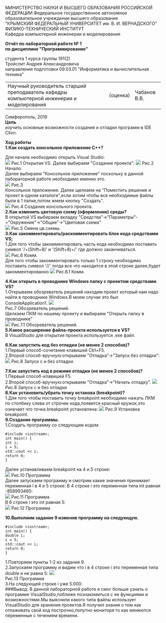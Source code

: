 МИНИСТЕРСТВО НАУКИ И ВЫСШЕГО ОБРАЗОВАНИЯ РОССИЙСКОЙ ФЕДЕРАЦИИ
Федеральное государственное автономное образовательное учреждение высшего образования  
"КРЫМСКИЙ ФЕДЕРАЛЬНЫЙ УНИВЕРСИТЕТ им. В. И. ВЕРНАДСКОГО"
ФИЗИКО-ТЕХНИЧЕСКИЙ ИНСТИТУТ  
Кафедра компьютерной инженерии и моделирования


**Отчёт по лабораторной работе № 1  
по дисциплине "Программирование"**

​студента 1 курса группы 191(2)  
Тройслит Андрея Александровича  
направления подготовки 09.03.01 "Информатика и вычислительная техника"


<table>
<tbody><tr><td>
Научный руководитель
старший преподаватель кафедры
компьютерной инженерии и моделирования</td><td> (оценка) </td><td> Чабанов В.В.</td></tr></tbody></table>      
	           
​Симферополь, 2019  
**Цель**  
изучить основные возможности создания и отладки программ в IDE Clion.

**Ход работы**  
**1.Как создать консольное приложение C++?**  

Для начала необходимо открыть Visual Studio:   
![](https://raw.githubusercontent.com/Troislit/Laboratornye/master/%D0%A4%D0%BE%D1%82%D0%BE%20%D0%B4%D0%BB%D1%8F%20%D0%BB%D0%B0%D0%B1/%D0%BB%D0%B0%D0%B1%D0%B0%201/%D0%A0%D0%B8%D1%81.1%20%D0%9E%D1%82%D0%BA%D1%80%D1%8B%D1%82%D0%B0%D1%8F%20VS.png) 
Рис.1 Открытая VS.
Далее выбираем "Создание проекта":
![](https://raw.githubusercontent.com/Troislit/Laboratornye/master/%D0%A4%D0%BE%D1%82%D0%BE%20%D0%B4%D0%BB%D1%8F%20%D0%BB%D0%B0%D0%B1/%D0%BB%D0%B0%D0%B1%D0%B0%201/%D0%A0%D0%B8%D1%81.2%20%D0%9D%D0%B0%D1%87%D0%B0%D0%BB%D0%BE.png)
Рис.2 Начало.  
Далее выбираем "Консольное приложение" поскольку в данной лабораторной работе необходимо именно это.  
![](https://raw.githubusercontent.com/Troislit/Laboratornye/master/%D0%A4%D0%BE%D1%82%D0%BE%20%D0%B4%D0%BB%D1%8F%20%D0%BB%D0%B0%D0%B1/%D0%BB%D0%B0%D0%B1%D0%B0%201/%D0%A0%D0%B8%D1%81.3%20%D0%9A%D0%BE%D0%BD%D1%81%D0%BE%D0%BB%D1%8C%D0%BD%D0%BE%D0%B5%20%D0%BF%D1%80%D0%B8%D0%BB%D0%BE%D0%B6%D0%B5%D0%BD%D0%B8%D0%B5.png)
Рис.3  
Консольное приложение. Далее щелкаем на "Поместить решение и проект в одном каталоге",если хотим чтобы все необходимые файлы были в 1 папке,потом жмем кнопку "Создать".  
![](https://raw.githubusercontent.com/Troislit/Laboratornye/master/%D0%A4%D0%BE%D1%82%D0%BE%20%D0%B4%D0%BB%D1%8F%20%D0%BB%D0%B0%D0%B1/%D0%BB%D0%B0%D0%B1%D0%B0%201/%D0%A0%D0%B8%D1%81.4%20%D0%A1%D0%BE%D0%B7%D0%B4%D0%B0%D0%BD%D0%B8%D0%B5%20%D0%BA%D0%BE%D0%BD%D1%81%D0%BE%D0%BB%D1%8C%D0%BD%D0%BE%D0%B3%D0%BE%20%D0%BF%D1%80%D0%BE%D0%B5%D0%BA%D1%82%D0%B0..png)
Рис.4 Создание консольного проекта.  
**2.Как изменить цветовую схему (оформление) среды?**  
В открытой VS выбираем вкладку "Средства"->"Параметры"->"Окружение"->"Общие"->"Цветовая схема"    
![](https://raw.githubusercontent.com/Troislit/Laboratornye/master/%D0%A4%D0%BE%D1%82%D0%BE%20%D0%B4%D0%BB%D1%8F%20%D0%BB%D0%B0%D0%B1/%D0%BB%D0%B0%D0%B1%D0%B0%201/%D0%A0%D0%B8%D1%81.5%20%D0%A1%D0%BC%D0%B5%D0%BD%D0%B0%20%D1%86%D0%B2.%D1%81%D1%85%D0%B5%D0%BC%D1%8B.png)
Рис.5 Смена цв.схемы.  
**3.Как закомментировать/раскомментировать блок кода средствами VS;**   
1.Для того чтобы закомментировать часть кода необходимо поставить символ '/+(Shift+8)' и '(Shift+8)+/' где должно заканчиваться.  
![](https://raw.githubusercontent.com/Troislit/Laboratornye/master/%D0%A4%D0%BE%D1%82%D0%BE%20%D0%B4%D0%BB%D1%8F%20%D0%BB%D0%B0%D0%B1/%D0%BB%D0%B0%D0%B1%D0%B0%201/%D0%A0%D0%B8%D1%81.6%20%D0%9A%D0%BE%D0%BC%D0%BC..png)
Рис.6 Комм.      
Для того чтобы закомментировать только 1 строку необходимо поставить символ '//' тогда все что находится в этой строке далее,будет закомментированно 
![](https://raw.githubusercontent.com/Troislit/Laboratornye/master/%D0%A4%D0%BE%D1%82%D0%BE%20%D0%B4%D0%BB%D1%8F%20%D0%BB%D0%B0%D0%B1/%D0%BB%D0%B0%D0%B1%D0%B0%201/%D0%A0%D0%B8%D1%81.6.1%20%D0%9A%D0%BE%D0%BC%D0%BC..png)
Рис.6.1 Комм.

**4.Как открыть в проводнике Windows папку с проектом средствами VS?**  
1.Открываем обозреватель решений находим проект который нам надо найти в проводнике Windows.В моем случае это был ConsoleApplication1. 
![](https://raw.githubusercontent.com/Troislit/Laboratornye/master/%D0%A4%D0%BE%D1%82%D0%BE%20%D0%B4%D0%BB%D1%8F%20%D0%BB%D0%B0%D0%B1/%D0%BB%D0%B0%D0%B1%D0%B0%201/%D0%A0%D0%B8%D1%81.7%20%D0%BE%D0%B1%D0%BE%D0%B7%D1%80%D0%B5%D0%B2%D0%B0%D1%82%D0%B5%D0%BB%D1%8C%20%D1%80%D0%B5%D1%88%D0%B5%D0%BD%D0%B8%D0%B9.png)  
Рис.7 Обозреватель решений.  
Щелкаем ПКМ по нашему проекту и выбираем "Открыть папку в проводнике"  
![](https://raw.githubusercontent.com/Troislit/Laboratornye/master/%D0%A4%D0%BE%D1%82%D0%BE%20%D0%B4%D0%BB%D1%8F%20%D0%BB%D0%B0%D0%B1/%D0%BB%D0%B0%D0%B1%D0%B0%201/%D0%A0%D0%B8%D1%81.7.1%20%D0%9E%D0%B1%D0%BE%D0%B7%D1%80%D0%B5%D0%B2%D0%B0%D1%82%D0%B5%D0%BB%D1%8C%20%D1%80%D0%B5%D1%88%D0%B5%D0%BD%D0%B8%D0%B9.png)
Рис.7.1 Обозреватель решений.  
**5.Какое расширение файла-проекта используется в VS?**  
  В VisualStudio для открытия проекта используется .exe файл.

**6.Как запустить код без отладки (не менее 2 способов)?**  
1.Первый способ-сочетание клавишей Ctrl+F5.    
2.Второй способ-вручную:открываем "Отладка"->"Запуск без отладки":  
![](https://raw.githubusercontent.com/Troislit/Laboratornye/master/%D0%A4%D0%BE%D1%82%D0%BE%20%D0%B4%D0%BB%D1%8F%20%D0%BB%D0%B0%D0%B1/%D0%BB%D0%B0%D0%B1%D0%B0%201/%D0%A0%D0%B8%D1%81.8%20%D0%97%D0%B0%D0%BF%D1%83%D1%81%D0%BA%20%D1%81%20%D0%B8%20%D0%B1%D0%B5%D0%B7%20%D0%BE%D1%82%D0%BB%D0%B0%D0%B4%D0%BA%D0%B8..png)
Рис.8 Запуск с и без отладки.

**7.Как запустить код в режиме отладки (не менее 2 способов)?**  
1.Первый способ-клавишей F5.  
2.Второй способ-вручную:открываем "Отладка"->"Начать отладку". 
![](https://raw.githubusercontent.com/Troislit/Laboratornye/master/%D0%A4%D0%BE%D1%82%D0%BE%20%D0%B4%D0%BB%D1%8F%20%D0%BB%D0%B0%D0%B1/%D0%BB%D0%B0%D0%B1%D0%B0%201/%D0%A0%D0%B8%D1%81.8%20%D0%97%D0%B0%D0%BF%D1%83%D1%81%D0%BA%20%D1%81%20%D0%B8%20%D0%B1%D0%B5%D0%B7%20%D0%BE%D1%82%D0%BB%D0%B0%D0%B4%D0%BA%D0%B8..png)
Рис.8 Запуск с и без отладки  
**8.Как установить/убрать точку останова (breakpoint)?**  
1.Для того чтобы поставить точку breakpoint необходимо нажать ЛКМ по столбику слева от строчек кода,появится красный кружок,это означает что точка breakpoint установлена: 
![](https://raw.githubusercontent.com/Troislit/Laboratornye/master/%D0%A4%D0%BE%D1%82%D0%BE%20%D0%B4%D0%BB%D1%8F%20%D0%BB%D0%B0%D0%B1/%D0%BB%D0%B0%D0%B1%D0%B0%201/%D0%A0%D0%B8%D1%81.9%20%D0%A3%D1%81%D1%82%D0%B0%D0%BD%D0%BE%D0%B2%D0%BA%D0%B0%20breakpoint.png)
Рис.9 Установка breakpoint.  
**9.Создание программы.**  
1.Создать программу со следующим кодом:
    
    #include <iostream>;  
    int main() {  
    int i;  
    i = 5;  
    std::cout << i;  
    return 0;  
    }
     
Далее устанавливаем breakpoint на 4 и 5 строке:  
![](https://raw.githubusercontent.com/Troislit/Laboratornye/master/%D0%A4%D0%BE%D1%82%D0%BE%20%D0%B4%D0%BB%D1%8F%20%D0%BB%D0%B0%D0%B1/%D0%BB%D0%B0%D0%B1%D0%B0%201/%D0%A0%D0%B8%D1%81.10%20%D0%9F%D1%80%D0%BE%D0%B3%D1%80%D0%B0%D0%BC%D0%BC%D0%B0.png)
Рис.10 Программа   
Далее запускаем программу и смотрим какие значения принимает переменная i в 4 и 5 строке: В 4 строке i это переменная типа int равная -858993460:  
![](https://raw.githubusercontent.com/Troislit/Laboratornye/master/%D0%A4%D0%BE%D1%82%D0%BE%20%D0%B4%D0%BB%D1%8F%20%D0%BB%D0%B0%D0%B1/%D0%BB%D0%B0%D0%B1%D0%B0%201/%D0%A0%D0%B8%D1%81.11%20%D0%9F%D1%80%D0%BE%D0%B3%D1%80%D0%B0%D0%BC%D0%BC%D0%B0.png)
Рис.11 Программа  
В 6 строке i это int равная 5:  
![](https://raw.githubusercontent.com/Troislit/Laboratornye/master/%D0%A4%D0%BE%D1%82%D0%BE%20%D0%B4%D0%BB%D1%8F%20%D0%BB%D0%B0%D0%B1/%D0%BB%D0%B0%D0%B1%D0%B0%201/%D0%A0%D0%B8%D1%81.12%D0%9F%D1%80%D0%BE%D0%B3%D1%80%D0%B0%D0%BC%D0%BC%D0%B0.png)
Рис.12 Программа

**10.Выполним задание 9 изменив программу на следующую.**  

    #include <iostream>;
    int main() {
    double i;
    i = 5;
    std::cout << i;
    return 0;
    }
1.Повторяем пункты 1-2 из задания 9.  
2.Запускаем программу и видим что i в 4 строке i это переменная типа double и не равна 5:
![](https://raw.githubusercontent.com/Troislit/Laboratornye/master/%D0%A4%D0%BE%D1%82%D0%BE%20%D0%B4%D0%BB%D1%8F%20%D0%BB%D0%B0%D0%B1/%D0%BB%D0%B0%D0%B1%D0%B0%201/%D0%A0%D0%B8%D1%81.13%20%D0%9F%D1%80%D0%BE%D0%B3%D1%80%D0%B0%D0%BC%D0%BC%D0%B0.png)  
Рис.13 Программа   
3.На следующей строке i уже 5.000:  
###Вывод:
В данной лабораторной работе я смог больше узнать о программе VisualStudio,поближе познакомиться с ее функциями и возможностями.Мы выяснили какого типа файлы использует VisualStudio для хранения проектов.Я получил знания о том как отлаживать свой код построчно,попутно мониторя то как меняются переменные с течением времени.